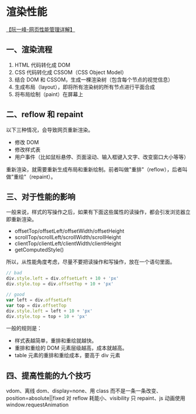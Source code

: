 <!--
 * @Author: hanqing5
 * @Date: 2021-03-29 08:57:45
 * @LastEditors: your name
 * @LastEditTime: 2021-04-08 13:52:52
 * @Description: 文件描述
-->

# 渲染性能

[【阮一峰-网页性能管理详解】](http://www.ruanyifeng.com/blog/2015/09/web-page-performance-in-depth.html)

## 一、渲染流程

1. HTML 代码转化成 DOM
2. CSS 代码转化成 CSSOM（CSS Object Model）
3. 结合 DOM 和 CSSOM，生成一棵渲染树（包含每个节点的视觉信息）
4. 生成布局（layout），即将所有渲染树的所有节点进行平面合成
5. 将布局绘制（paint）在屏幕上

## 二、reflow 和 repaint

以下三种情况，会导致网页重新渲染。

-   修改 DOM
-   修改样式表
-   用户事件（比如鼠标悬停、页面滚动、输入框键入文字、改变窗口大小等等）

重新渲染，就需要重新生成布局和重新绘制。前者叫做"重排"（reflow），后者叫做"重绘"（repaint）。

## 三、对于性能的影响

一般来说，样式的写操作之后，如果有下面这些属性的读操作，都会引发浏览器立即重新渲染。

-   offsetTop/offsetLeft/offsetWidth/offsetHeight
-   scrollTop/scrollLeft/scrollWidth/scrollHeight
-   clientTop/clientLeft/clientWidth/clientHeight
-   getComputedStyle()

所以，从性能角度考虑，尽量不要把读操作和写操作，放在一个语句里面。

```js
// bad
div.style.left = div.offsetLeft + 10 + 'px'
div.style.top = div.offsetTop + 10 + 'px'

// good
var left = div.offsetLeft
var top = div.offsetTop
div.style.left = left + 10 + 'px'
div.style.top = top + 10 + 'px'
```

一般的规则是：

-   样式表越简单，重排和重绘就越快。
-   重排和重绘的 DOM 元素层级越高，成本就越高。
-   table 元素的重排和重绘成本，要高于 div 元素

## 四、提高性能的九个技巧

vdom、离线 dom、display=none、用 class 而不是一条一条改变、position=absolute||fixed 对 reflow 耗能小、visibility 只 repaint、js 动画使用 window.requestAnimation